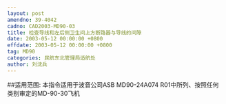 ```yaml
---
layout: post
amendno: 39-4042
cadno: CAD2003-MD90-03
title: 检查导线和左后侧卫生间上方断路器与导线的间隙
date: 2003-05-12 00:00:00 +0800
effdate: 2003-05-12 00:00:00 +0800
tag: MD90
categories: 民航东北管理局适航处
author: 刘沈兵
---
```


##适用范围:
本指令适用于波音公司ASB MD90-24A074 R01中所列、按照任何类别审定的MD-90-30飞机

